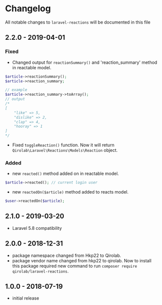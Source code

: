 # Changelog

All notable changes to `laravel-reactions` will be documented in this file

## 2.2.0 - 2019-04-01

### Fixed
- Changed output for `reactionSummary()` and 'reaction_summary' method in reactable model.
```php
$article->reactionSummary();
$article->reaction_summary;

// example
$article->reaction_summary->toArray();
// output
/*
[
    "like" => 5,
    "dislike" => 2,
    "clap" => 4,
    "hooray" => 1
]
*/
```
- Fixed `toggleReaction()` function. Now it will return `Qirolab\Laravel\Reactions\Models\Reaction` object.

### Added
- new `reacted()` method added on in reactable model.
```php
$article->reacted(); // current login user
```
- new `reactedOn($article)` method added to reacts model.
```php
$user->reactedOn($article);
```

## 2.1.0 - 2019-03-20

- Laravel 5.8 compatibility

## 2.0.0 - 2018-12-31

- package namespace changed from Hkp22 to Qirolab.
- package vendor name changed from hkp22 to qirolab. Now to install this package required new command to run `composer require qirolab/laravel-reactions`.


## 1.0.0 - 2018-07-19

- initial release

